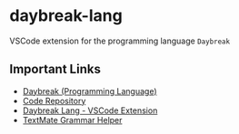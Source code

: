 # daybreak-lang

VSCode extension for the programming language `Daybreak`

## Important Links
- [Daybreak (Programming Language)](https://github.com/ExoKomodo/Daybreak)
- [Code Repository](https://github.com/ExoKomodo/daybreak-lang)
- [Daybreak Lang - VSCode Extension](https://marketplace.visualstudio.com/items?itemName=ExoKomodo.daybreak-lang)
- [TextMate Grammar Helper](https://www.apeth.com/nonblog/stories/textmatebundle.html)
